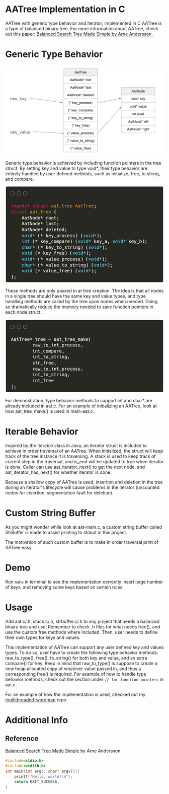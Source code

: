 # AATree Implementation in C

AATree with generic type behavior and iterator, implemented in C
AATree is a type of balanced binary tree. For more information about AATree, check out this paper: [Balanced Search Tree Made Simple by Arne Andersson](https://user.it.uu.se/~arneande/abs/simp.html).

# Generic Type Behavior
![Generic Type Behavior Processes](images/genericProcess.png)

Generic type behavior is achieved by including function pointers in the tree struct. By setting key and value to type void*, their type behavior are entirely handled by user defined methods, such as initialize, free, to string, and compare.

![AATree Struct](images/aatStruct.png)

These methods are only passed in at tree creation. The idea is that all nodes in a single tree should have the same key and value types, and type handling methods are called by the tree upon nodes when needed. Doing so dramatically reduce the memory needed to save function pointers in each node struct.

![Type Behavior Methods](images/aatMake.png)

For demonstration, type behavior methods to support int and char* are already included in aat.c. For an example of initializing an AATree, look at how aat_tree_make() is used in main-aat.c.

# Iterable Behavior
Inspired by the Iterable class in Java, an iterator struct is included to achieve in order traversal of an AATree. When initialized, the struct will keep track of the tree instance it is traversing. A stack is used to keep track of current step in the traversal, and is_end will be updated to true when iterator is done. Caller can use aat_iterator_next() to get the next node, and aat_iterator_has_next() for whether iterator is done.

Because a shallow copy of AATree is used, insertion and deletion in the tree during an iterator's lifecycle will cause problems in the iterator (uncounted nodes for insertion, segmentation fault for deletion).

# Custom String Buffer
As you might wonder while look at aat-main.c, a custom string buffer called StrBuffer is made to assist printing to stdout in this project.

The motivation of such custom buffer is to make in order traversal print of AATree easy.

# Demo
Run `make` in terminal to see the implementation correctly insert large number of keys, and removing some keys based on certain rules.

# Usage
Add aat.c/.h, stack.c/.h, strbuffer.c/.h to any project that needs a balanced binary tree and use! Remember to check .h files for what needs free(), and use the custom free methods where included. Then, user needs to define their own types for keys and values.

This implementation of AATree can support any user defined key and values types. To do so, user have to create the following type behavior methods: raw_to_type(), free(), to_string() for both key and value, and an extra compare() for key. Keep in mind that raw_to_type() is suppose to create a new heap allocated copy of whatever value passed in, and thus a corresponding free() is required. For example of how to handle type behavior methods, check out the section under `// for function pointers` in aat.c.

For an example of how the implementation is used, checked out my [multithreaded-wordmap](https://github.com/chongdayou/multithreaded-wordmap) repo.

# Additional Info
## Reference
[Balanced Search Tree Made Simple](https://user.it.uu.se/~arneande/abs/simp.html) by Arne Andersson

```C
#include<stdio.h>
#include<stdlib.h>
int main(int argc, char* argv[]){
	printf("Hello, world!\n");
	return EXIT_SUCCESS;
}
```